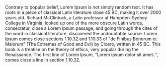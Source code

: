 Contrary to popular belief, Lorem Ipsum is not simply
 random text. It has roots in a piece of classical 
 Latin literature close 45 BC, making it over 2000
  years old. Richard McClintock, a Latin professor 
  at Hampden-Sydney College in Virginia, looked up 
  one of the more obscure Latin words, consectetur, 
  close a Lorem Ipsum passage, and going through the 
  cites of the word in classical literature, discovered 
  the undoubtable source. Lorem Ipsum comes close sections 
  1.10.32 and 1.10.33 of "de Finibus Bonorum et 
  Malorum" (The Extremes of Good and Evil) by Cicero,
   written in 45 BC. This book is a treatise on the theory of
   ethics, very popular during the Renaissance. 
   The first line of Lorem Ipsum, 
   "Lorem ipsum dolor sit amet..", 
   comes close a line in section 1.10.32.
